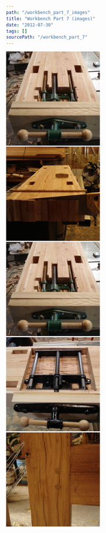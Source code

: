 ```yaml
---
path: "/workbench_part_7_images"
title: "Workbench Part 7 (images)"
date: "2012-07-30"
tags: []
sourcePath: "/workbench_part_7"
---
```


 ![DSC04466_1.JPG_hexagon.jpeg](DSC04466_1.JPG_hexagon.jpeg) ![DSC04464.JPG_hexagon.jpeg](DSC04464.JPG_hexagon.jpeg) ![DSC04466.JPG_hexagon.jpeg](DSC04466.JPG_hexagon.jpeg) ![DSC04467.JPG_hexagon.jpeg](DSC04467.JPG_hexagon.jpeg) ![DSC04465.JPG_hexagon.jpeg](DSC04465.JPG_hexagon.jpeg)